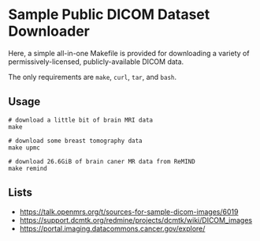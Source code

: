 # Sample Public DICOM Dataset Downloader

Here, a simple all-in-one Makefile is provided for downloading a variety of permissively-licensed, publicly-available DICOM data.

The only requirements are `make`, `curl`, `tar`, and `bash`.

## Usage

```shell
# download a little bit of brain MRI data
make

# download some breast tomography data
make upmc

# download 26.6GiB of brain caner MR data from ReMIND
make remind
```

## Lists

- https://talk.openmrs.org/t/sources-for-sample-dicom-images/6019
- https://support.dcmtk.org/redmine/projects/dcmtk/wiki/DICOM_images
- https://portal.imaging.datacommons.cancer.gov/explore/
